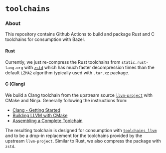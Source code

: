# `toolchains`

### About

This repository contains Github Actions to build and package Rust and C toolchains for consumption with Bazel.

#### Rust

Currently, we just re-compress the Rust toolchains from `static.rust-lang.org` with [`zstd`](https://github.com/facebook/zstd)
which has much faster decompression times than the default `LZMA2` algorithm typically used with `.tar.xz` package.

#### C (Clang)

We build a Clang toolchain from the upstream source [`llvm-project`](https://github.com/llvm/llvm-project) with CMake and
Ninja. Generally following the instructions from:

* [Clang - Getting Started](https://clang.llvm.org/get_started.html)
* [Building LLVM with CMake](https://llvm.org/docs/CMake.html)
* [Assembling a Complete Toolchain](https://clang.llvm.org/docs/Toolchain.html)

The resulting toolchain is designed for consumption with [`toolchains_llvm`](https://github.com/bazel-contrib/toolchains_llvm)
and to be a drop-in replacement for the toolchains provided by the upstream `llvm-project`. Similar to Rust, we also compress
the package with `zstd`.
